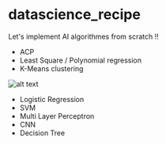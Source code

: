 # datascience_recipe
Let's implement AI algorithmes from scratch !!

* ACP
* Least Square / Polynomial regression
* K-Means clustering

![alt text](http://recordit.co/7erwfXBbLM)

* Logistic Regression
* SVM
* Multi Layer Perceptron
* CNN
* Decision Tree
